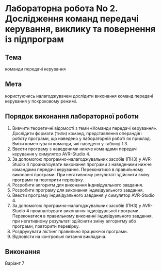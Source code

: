 # Лабораторна робота No 2. Дослідження команд передачі керування, виклику та повернення із підпрограм

## Тема

команди передачі керування

## Мета

користуючись налагоджувачем дослідити виконання команд передачі
керування у покроковому режимі.

## Порядок виконання лабораторної роботи

1) Вивчити теоретичні відомості з теми «Команди передачі керування». Дослідити формати (типи) команд, представлення операндів і роботу програми, що наведено у лабораторній роботі як приклад. Вміти коментувати команди, які наведено у таблиці 1.3.
2) Ввести програму з наведеними нижче командами передачі керування у симулятор AVR-Studio 4.
3) За допомогою програмно-налагоджувальних засобів (ПНЗ) у AVR- Studio 4 проаналізувати виконання програми з наведеними нижче командами передачі керування. Переконатися в правильному виконанні програми. При негативному результаті здійснити зміну програми та повторити перевірку.
4) Розробити алгоритм для виконання індивідуального завдання.
5) Розробити програму для виконання індивідуального завдання.
6) Ввести програму індивідуального завдання у симулятор AVR-Studio 4.
7) За допомогою програмно-налагоджувальних засобів (ПНЗ) у AVR-Studio 4 проаналізувати виконання індивідуальної програми. Переконатися в правильному виконанні індивідуального завдання, при негативному результаті здійснити зміну алгоритму або програми, повторити перевірку.
8) Роздрукувати лістинг правильно працюючої програми.
9) Відповісти на контрольні питання викладача.

## Виконання

Варіант 7
